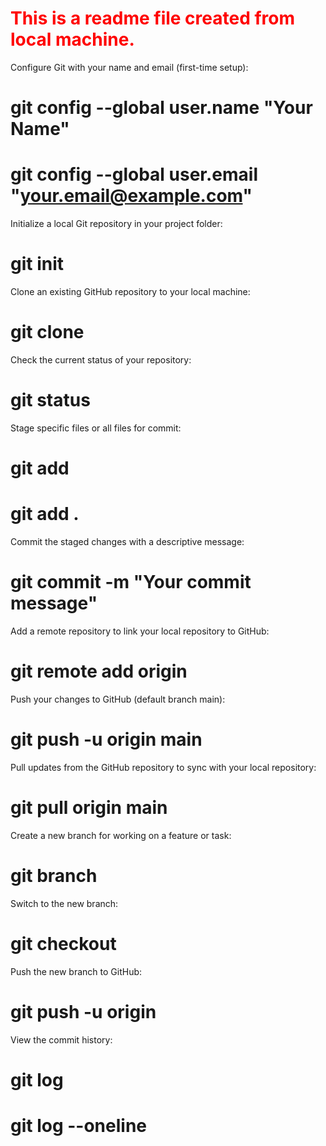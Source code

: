 <h1 style="color: red;">This is a readme file created from local machine.</h1>


Configure Git with your name and email (first-time setup):

# git config --global user.name "Your Name"
# git config --global user.email "your.email@example.com"

Initialize a local Git repository in your project folder:
# git init

Clone an existing GitHub repository to your local machine:
# git clone <repository-url>

Check the current status of your repository:
# git status

Stage specific files or all files for commit:
# git add <file>
# git add .

Commit the staged changes with a descriptive message:
# git commit -m "Your commit message"

Add a remote repository to link your local repository to GitHub:
# git remote add origin <repository-url>

Push your changes to GitHub (default branch main):
# git push -u origin main

Pull updates from the GitHub repository to sync with your local repository:
# git pull origin main

Create a new branch for working on a feature or task:
# git branch <branch-name>

Switch to the new branch:
# git checkout <branch-name>

Push the new branch to GitHub:
# git push -u origin <branch-name>

View the commit history:
# git log
# git log --oneline
